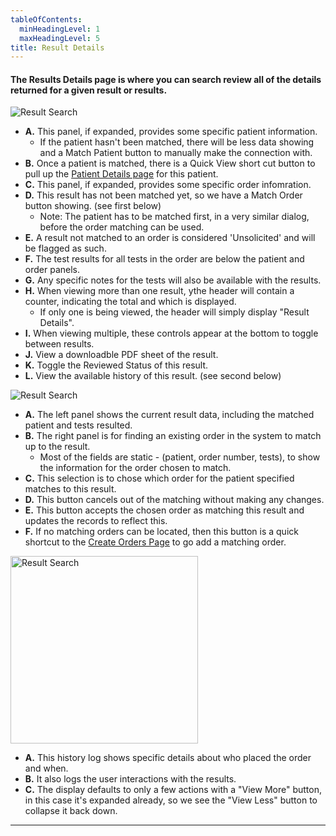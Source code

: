 ```yaml
---
tableOfContents:
  minHeadingLevel: 1
  maxHeadingLevel: 5
title: Result Details
---
```


#### The Results Details page is where you can search review all of the details returned for a given result or results.

![Result Search](/screenPrints/ResultsDetails.png)

- **A.** This panel, if expanded, provides some specific patient information.
    - If the patient hasn't been matched, there will be less data showing and a Match Patient button to manually make the connection with.
- **B.** Once a patient is matched, there is a Quick View short cut button to pull up the [Patient Details page](/patients/details/) for this patient.
- **C.** This panel, if expanded, provides some specific order infomration. 
- **D.** This result has not been matched yet, so we have a Match Order button showing. (see first below)
    - Note: The patient has to be matched first, in a very similar dialog, before the order matching can be used.
- **E.** A result not matched to an order is considered 'Unsolicited' and will be flagged as such.
- **F.** The test results for all tests in the order are below the patient and order panels.
- **G.** Any specific notes for the tests will also be available with the results.
- **H.** When viewing more than one result, ythe header will contain a counter, indicating the total and which is displayed.
    - If only one is being viewed, the header will simply display "Result Details".
- **I.** When viewing multiple, these controls appear at the bottom to toggle between results.
- **J.** View a downloadble PDF sheet of the result.
- **K.** Toggle the Reviewed Status of this result.
- **L.** View the available history of this result. (see second below)

![Result Search](/screenPrints/ResultsDetails2.png)

- **A.** The left panel shows the current result data, including the matched patient and tests resulted.
- **B.** The right panel is for finding an existing order in the system to match up to the result.
    - Most of the fields are static - (patient, order number, tests), to show the information for the order chosen to match.
- **C.** This selection is to chose which order for the patient specified matches to this result.
- **D.** This button cancels out of the matching without making any changes.
- **E.** This button accepts the chosen order as matching this result and updates the records to reflect this.
- **F.** If no matching orders can be located, then this button is a quick shortcut to the [Create Orders Page](/orders/add_edit/) to go add a matching order.

<img src="/screenPrints/ResultsDetails3.png" alt="Result Search" width="300px">

- **A.** This history log shows specific details about who placed the order and when.
- **B.** It also logs the user interactions with the results.
- **C.** The display defaults to only a few actions with a "View More" button, in this case it's expanded already, so we see the "View Less" button to collapse it back down.

<hr />
